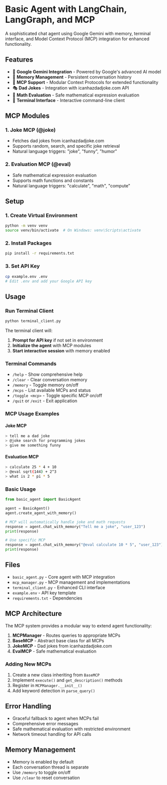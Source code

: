 # Basic Agent with LangChain, LangGraph, and MCP

A sophisticated chat agent using Google Gemini with memory, terminal interface, and Model Context Protocol (MCP) integration for enhanced functionality.

## Features

- 🤖 **Google Gemini Integration** - Powered by Google's advanced AI model
- 🧠 **Memory Management** - Persistent conversation history
- 🔧 **MCP Support** - Modular Context Protocols for extended functionality
- 🎭 **Dad Jokes** - Integration with icanhazdadjoke.com API
- 🧮 **Math Evaluation** - Safe mathematical expression evaluation
- 💬 **Terminal Interface** - Interactive command-line client

## MCP Modules

### 1. Joke MCP (@joke)
- Fetches dad jokes from icanhazdadjoke.com
- Supports random, search, and specific joke retrieval
- Natural language triggers: "joke", "funny", "humor"

### 2. Evaluation MCP (@eval)
- Safe mathematical expression evaluation
- Supports math functions and constants
- Natural language triggers: "calculate", "math", "compute"

## Setup

### 1. Create Virtual Environment
```bash
python -m venv venv
source venv/bin/activate  # On Windows: venv\Scripts\activate
```

### 2. Install Packages
```bash
pip install -r requirements.txt
```

### 3. Set API Key
```bash
cp example.env .env
# Edit .env and add your Google API key
```

## Usage

### Run Terminal Client
```bash
python terminal_client.py
```

The terminal client will:
1. **Prompt for API key** if not set in environment
2. **Initialize the agent** with MCP modules
3. **Start interactive session** with memory enabled

### Terminal Commands
- `/help` - Show comprehensive help
- `/clear` - Clear conversation memory
- `/memory` - Toggle memory on/off
- `/mcps` - List available MCPs and status
- `/toggle <mcp>` - Toggle specific MCP on/off
- `/quit` or `/exit` - Exit application

### MCP Usage Examples

#### Joke MCP
```bash
> tell me a dad joke
> @joke search for programming jokes
> give me something funny
```

#### Evaluation MCP
```bash
> calculate 25 * 4 + 10
> @eval sqrt(144) + 2^3
> what is 2 * pi * 5
```

### Basic Usage
```python
from basic_agent import BasicAgent

agent = BasicAgent()
agent.create_agent_with_memory()

# MCP will automatically handle joke and math requests
response = agent.chat_with_memory("Tell me a joke", "user_123")
print(response)

# Use specific MCP
response = agent.chat_with_memory("@eval calculate 10 * 5", "user_123")
print(response)
```

## Files
- `basic_agent.py` - Core agent with MCP integration
- `mcp_manager.py` - MCP management and implementations
- `terminal_client.py` - Enhanced CLI interface
- `example.env` - API key template
- `requirements.txt` - Dependencies

## MCP Architecture

The MCP system provides a modular way to extend agent functionality:

1. **MCPManager** - Routes queries to appropriate MCPs
2. **BaseMCP** - Abstract base class for all MCPs
3. **JokeMCP** - Dad jokes from icanhazdadjoke.com
4. **EvalMCP** - Safe mathematical evaluation

### Adding New MCPs

1. Create a new class inheriting from `BaseMCP`
2. Implement `execute()` and `get_description()` methods
3. Register in `MCPManager.__init__()`
4. Add keyword detection in `parse_query()`

## Error Handling

- Graceful fallback to agent when MCPs fail
- Comprehensive error messages
- Safe mathematical evaluation with restricted environment
- Network timeout handling for API calls

## Memory Management

- Memory is enabled by default
- Each conversation thread is separate
- Use `/memory` to toggle on/off
- Use `/clear` to reset conversation
